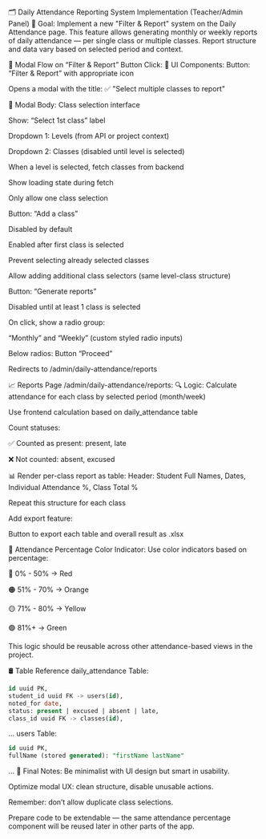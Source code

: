 🗂️ Daily Attendance Reporting System Implementation (Teacher/Admin Panel)
🎯 Goal:
Implement a new "Filter & Report" system on the Daily Attendance page. This feature allows generating monthly or weekly reports of daily attendance — per single class or multiple classes. Report structure and data vary based on selected period and context.

📌 Modal Flow on “Filter & Report” Button Click:
📍 UI Components:
Button: “Filter & Report” with appropriate icon

Opens a modal with the title:
✅ "Select multiple classes to report"

🧩 Modal Body:
Class selection interface

Show: “Select 1st class” label

Dropdown 1: Levels (from API or project context)

Dropdown 2: Classes (disabled until level is selected)

When a level is selected, fetch classes from backend

Show loading state during fetch

Only allow one class selection

Button: “Add a class”

Disabled by default

Enabled after first class is selected

Prevent selecting already selected classes

Allow adding additional class selectors (same level-class structure)

Button: “Generate reports”

Disabled until at least 1 class is selected

On click, show a radio group:

“Monthly” and “Weekly” (custom styled radio inputs)

Below radios: Button “Proceed”

Redirects to /admin/daily-attendance/reports

📈 Reports Page /admin/daily-attendance/reports:
🔍 Logic:
Calculate attendance for each class by selected period (month/week)

Use frontend calculation based on daily_attendance table

Count statuses:

✅ Counted as present: present, late

❌ Not counted: absent, excused

📊 Render per-class report as table:
Header: Student Full Names, Dates, Individual Attendance %, Class Total %

Repeat this structure for each class

Add export feature:

Button to export each table and overall result as .xlsx

🎨 Attendance Percentage Color Indicator:
Use color indicators based on percentage:

🔴 0% - 50% → Red

🟠 51% - 70% → Orange

🟡 71% - 80% → Yellow

🟢 81%+ → Green

This logic should be reusable across other attendance-based views in the project.

🛢️ Table Reference
daily_attendance Table:
```sql
id uuid PK,
student_id uuid FK -> users(id),
noted_for date,
status: present | excused | absent | late,
class_id uuid FK -> classes(id),
```
...
users Table:
```sql
id uuid PK,
fullName (stored generated): "firstName lastName"
```
...
🧠 Final Notes:
Be minimalist with UI design but smart in usability.

Optimize modal UX: clean structure, disable unusable actions.

Remember: don’t allow duplicate class selections.

Prepare code to be extendable — the same attendance percentage component will be reused later in other parts of the app.

